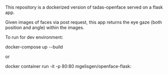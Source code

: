This repository is a dockerized version of tadas-openface served on a flask app. 

Given images of faces via post request, this app returns the eye gaze (both position and angle) within the images.

To run for dev environment:

docker-compose up --build 

or 

docker container run -it -p 80:80 mgelisgen/openface-flask:<tag>